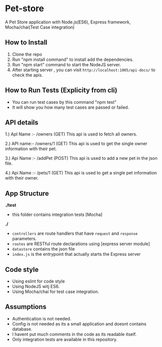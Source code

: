 # Pet-store
A Pet Store application with Node.js(ES6), Express framework, Mocha/chai(Test Case integration)

## How to Install

1.  Clone the repo
2.  Run "npm install command" to install add the dependencies.
3.  Run "npm start" command to start the NodeJS server. 
4.  After starting server , you can visit `http://localhost:1005/api-docs/` to check the apis.

## How to Run Tests  (Explicity from cli) 

- You can run test cases by this command "npm test"
- It will show you how many test cases are passed or failed.

## API details

1.) ApI Name :- /owners (GET) 
    This api is  used to fetch all  owners. 
    
2.) API name:- /owners/1 (GET)
    This api is used to get the single owner information with their pet. 
    
3.) Api Name :- /addPet (POST)
    This api is used to add a new  pet in the json file. 

4.) Api Name :- /pets/1 (GET)
    This api is used to get a single pet information with their owner.    
    
    
## App Structure

**./test**

- this folder contains integration tests [Mocha]

**./** 

- `controllers` are route handlers that have `request` and `response` parameters.
- `routes` are RESTful route declarations using [express server module]
- `datastore` contains the json file
- `index.js` is the entrypoint that actually starts the Express server

## Code style ##
- Using eslint for code style
- Using NodeJS witj ES6.
- Using Mocha/chai for test case integration.

## Assumptions ##
- Authentication is not  needed.
- Config is not needed as its a small application and doesnt contains database.
- I havent put much comments in the code as its readable itself.
- Only integration tests are available in this repository.

